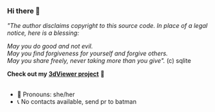 ### Hi there 👋

*"The author disclaims copyright to this source code.  In place of*
*a legal notice, here is a blessing:*

*May you do good and not evil.*  
*May you find forgiveness for yourself and forgive others.*  
*May you share freely, never taking more than you give".* (c) sqlite

**Check out my [3dViewer project](https://github.com/GrusnyDance/3dViewer)** 🔮 
<br/><br/>

- 👫 Pronouns: she/her
- 📞 No contacts available, send pr to batman

